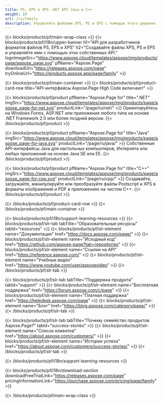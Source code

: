 ```yaml
---
title: PS, EPS и XPS .NET API Java и C++
weight: 10
url: /ru/family
description: Управляйте файлами XPS, PS и EPS с помощью этого решения. Его богатая функциональность реализована для языков .NET, Java и C++.
---
```


{{< blocks/products/pf/main-wrap-class >}}
{{< blocks/products/pf/i18n/upper-banner h1="API для разработчиков форматов файлов PS, EPS и XPS" h2="Создавайте файлы XPS, PS и EPS и управляйте ими с помощью этих собственных API." logoImageSrc="https://www.aspose.cloud/templates/aspose/img/products/page/aspose_page.svg" pfName="Aspose.Page" downloadUrl="https://releases.aspose.com/page" tryOnlineUrl="https://products.aspose.app/page/family" >}}


{{< blocks/products/pf/main-container >}}
{{< blocks/products/pf/product-card-row title="API-интерфейсы Aspose.Page High Code включают" >}}

{{< blocks/products/pf/product pfName="Aspose.Page for" title=".NET" imgSrc="https://www.aspose.cloud/templates/aspose/img/products/page/aspose_page-for-net.svg" productLink="/page/ru/net/" >}}
Ориентируйтесь на Windows Forms, ASP.NET или приложения любого типа на основе .NET Framework 2.0 или более поздней версии.
{{< /blocks/products/pf/product >}}

{{< blocks/products/pf/product pfName="Aspose.Page for" title="Java" imgSrc="https://www.aspose.cloud/templates/aspose/img/products/page/aspose_page-for-java.svg" productLink="/page/ru/java/" >}}
Собственные API-интерфейсы Java для настольных компьютеров, Интернета или любых приложений на основе Java SE или EE.
{{< /blocks/products/pf/product >}}

{{< blocks/products/pf/product pfName="Aspose.Page for" title="C++" imgSrc="https://www.aspose.cloud/templates/aspose/img/products/page/aspose_page-for-cpp.svg" productLink="/page/ru/cpp/" >}}
Создавайте, загружайте, манипулируйте или преобразуйте файлы Postscript и XPS в форматы изображений и PDF в приложениях на чистом C++.
{{< /blocks/products/pf/product >}}

{{< /blocks/products/pf/product-card-row >}}
{{< /blocks/products/pf/main-container >}}

{{< blocks/products/pf/i18n/support-learning-resources >}}
{{< blocks/products/pf/slr-tab tabTitle="Образовательные ресурсы" tabId="resources" >}}
{{< blocks/products/pf/slr-element name="Документация" href="https://docs.aspose.com/page/" >}}
{{< blocks/products/pf/slr-element name="Исходный код" href="https://github.com/aspose-page?tab=repositories" >}}
{{< blocks/products/pf/slr-element name="Ссылки на API" href="https://reference.aspose.com/" >}}
{{< blocks/products/pf/slr-element name="Учебные видео" href="https://www.youtube.com/user/asposevideo" >}}
{{< /blocks/products/pf/slr-tab >}}

{{< blocks/products/pf/slr-tab tabTitle="Поддержка продукта" tabId="support" >}}
{{< blocks/products/pf/slr-element name="Бесплатная поддержка" href="https://forum.aspose.com/c/page" >}}
{{< blocks/products/pf/slr-element name="Платная поддержка" href="https://helpdesk.aspose.com/page" >}}
{{< blocks/products/pf/slr-element name="Блог" href="https://blog.aspose.com/category/page/" >}}
{{< /blocks/products/pf/slr-tab >}}

{{< blocks/products/pf/slr-tab tabTitle="Почему семейство продуктов Aspose.Page?" tabId="success-stories" >}}
{{< blocks/products/pf/slr-element name="Список клиентов" href="https://about.aspose.com/customers/" >}}
{{< blocks/products/pf/slr-element name="Истории успеха" href="https://about.aspose.com/customers/success-stories/" >}}
{{< /blocks/products/pf/slr-tab >}}

{{< /blocks/products/pf/i18n/support-learning-resources >}}

{{< blocks/products/pf/i18n/download-section downloadFreeTrialLink="https://releases.aspose.com/page" pricingInformationLink="https://purchase.aspose.com/pricing/page/family" >}}

{{< /blocks/products/pf/main-wrap-class >}}